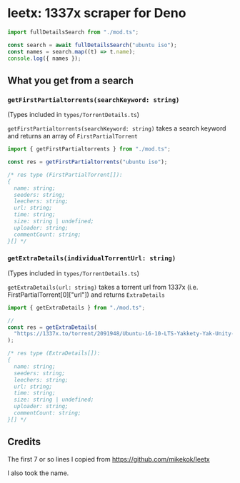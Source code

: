 # leetx: 1337x scraper for Deno

```ts
import fullDetailsSearch from "./mod.ts";

const search = await fullDetailsSearch("ubuntu iso");
const names = search.map((t) => t.name);
console.log({ names });
```

## What you get from a search

### `getFirstPartialtorrents(searchKeyword: string)`

(Types included in `types/TorrentDetails.ts`)

`getFirstPartialtorrents(searchKeyword: string)` takes a search keyword and returns an array of `FirstPartialTorrent`

```ts
import { getFirstPartialtorrents } from "./mod.ts";

const res = getFirstPartialtorrents("ubuntu iso");

/* res type (FirstPartialTorrent[]):
{
  name: string;
  seeders: string;
  leechers: string;
  url: string;
  time: string;
  size: string | undefined;
  uploader: string;
  commentCount: string;
}[] */
```

### `getExtraDetails(individualTorrentUrl: string)`

(Types included in `types/TorrentDetails.ts`)

`getExtraDetails(url: string)` takes a torrent url from 1337x (i.e. FirstPartialTorrent[0]["url"]) and returns `ExtraDetails`

```ts
import { getExtraDetails } from "./mod.ts";

//
const res = getExtraDetails(
  "https://1337x.to/torrent/2091948/Ubuntu-16-10-LTS-Yakkety-Yak-Unity-x32-i386-Desktop-ISO-Uzerus/"
);

/* res type (ExtraDetails[]):
{
  name: string;
  seeders: string;
  leechers: string;
  url: string;
  time: string;
  size: string | undefined;
  uploader: string;
  commentCount: string;
}[] */
```

## Credits

The first 7 or so lines I copied from https://github.com/mikekok/leetx

I also took the name.

